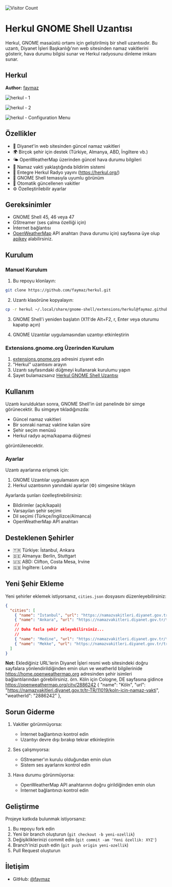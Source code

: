 ![Visitor Count](https://visitor-badge.laobi.icu/badge?page_id=faymaz.herkul)

# Herkul GNOME Shell Uzantısı

Herkul, GNOME masaüstü ortamı için geliştirilmiş bir shell uzantısıdır. Bu uzantı, Diyanet İşleri Başkanlığı'nın web sitesinden namaz vakitlerini gösterir, hava durumu bilgisi sunar ve Herkul radyosunu dinleme imkanı sunar.


## Herkul

**Author:** [faymaz](https://github.com/faymaz)


![herkul - 1](img/herkul_1.png)

![herkul - 2](img/herkul_2.png)

![herkul - Configuration Menu](img/config_menu.png)


## Özellikler

- 🕌 Diyanet'in web sitesinden güncel namaz vakitleri
- 🌍 Birçok şehir için destek (Türkiye, Almanya, ABD, İngiltere vb.)
- 🌤️ OpenWeatherMap üzerinden güncel hava durumu bilgileri
- 🔔 Namaz vakti yaklaştığında bildirim sistemi
- 🎵 Entegre Herkul Radyo yayını (https://herkul.org/)
- 🎨 GNOME Shell temasıyla uyumlu görünüm
- 🔄 Otomatik güncellenen vakitler
- ⚙️ Özelleştirilebilir ayarlar

## Gereksinimler

- GNOME Shell 45, 46 veya 47
- GStreamer (ses çalma özelliği için)
- İnternet bağlantısı
- [OpenWeatherMap](https://home.openweathermap.org) API anahtarı (hava durumu için) sayfasına üye olup [apikey](https://home.openweathermap.org/api_keys) alabilirsiniz.

## Kurulum

### Manuel Kurulum

1. Bu repoyu klonlayın:
```bash
git clone https://github.com/faymaz/herkul.git
```

2. Uzantı klasörüne kopyalayın:
```bash
cp -r herkul ~/.local/share/gnome-shell/extensions/herkul@faymaz.github.com
```

3. GNOME Shell'i yeniden başlatın (X11'de Alt+F2, r, Enter veya oturumu kapatıp açın)

4. GNOME Uzantılar uygulamasından uzantıyı etkinleştirin

### Extensions.gnome.org Üzerinden Kurulum

1. [extensions.gnome.org](https://extensions.gnome.org) adresini ziyaret edin
2. "Herkul" uzantısını arayın
3. Uzantı sayfasındaki düğmeyi kullanarak kurulumu yapın
4. Şayet bulamazsanız [Herkul GNOME Shell Uzantısı](https://extensions.gnome.org/extension/7810/herkul/)

## Kullanım

Uzantı kurulduktan sonra, GNOME Shell'in üst panelinde bir simge görünecektir. Bu simgeye tıkladığınızda:

- Güncel namaz vakitleri
- Bir sonraki namaz vaktine kalan süre
- Şehir seçim menüsü
- Herkul radyo açma/kapama düğmesi

görüntülenecektir.

### Ayarlar

Uzantı ayarlarına erişmek için:

1. GNOME Uzantılar uygulamasını açın
2. Herkul uzantısının yanındaki ayarlar (⚙️) simgesine tıklayın

Ayarlarda şunları özelleştirebilirsiniz:
- Bildirimler (açık/kapalı)
- Varsayılan şehir seçimi
- Dil seçimi (Türkçe/İngilizce/Almanca)
- OpenWeatherMap API anahtarı

## Desteklenen Şehirler

- 🇹🇷 Türkiye: İstanbul, Ankara
- 🇩🇪 Almanya: Berlin, Stuttgart
- 🇺🇸 ABD: Clifton, Costa Mesa, Irvine
- 🇬🇧 İngiltere: Londra

## Yeni Şehir Ekleme

Yeni şehirler eklemek istiyorsanız, `cities.json` dosyasını düzenleyebilirsiniz:

```json
{
  "cities": [
    { "name": "İstanbul", "url": "https://namazvakitleri.diyanet.gov.tr/tr-TR/9541/prayer-time-for-istanbul", "weatherId": "745044" },
    { "name": "Ankara", "url": "https://namazvakitleri.diyanet.gov.tr/tr-TR/9206/prayer-time-for-ankara", "weatherId": "323786" },
    //
    // Daha fazla şehir ekleyebilirsiniz...
    //
    { "name": "Medine", "url": "https://namazvakitleri.diyanet.gov.tr/tr-TR/16308/medine-icin-namaz-vakti", "weatherId": "109223" },
    { "name": "Mekke", "url": "https://namazvakitleri.diyanet.gov.tr/tr-TR/16309/mekke-icin-namaz-vakti", "weatherId": "104515" }
  ]
}
```

**Not:** Eklediğiniz URL'lerin Diyanet İşleri resmi web sitesindeki doğru sayfalara yönlendirildiğinden emin olun ve weatherId bilgilerinide https://home.openweathermap.org adresinden şehir isimleri bağlantılarından görebilirsiniz. örn. Köln için Cologne, DE sayfasına gidince https://openweathermap.org/city/2886242
{ "name": "Köln", "url": "https://namazvakitleri.diyanet.gov.tr/tr-TR/11019/koln-icin-namaz-vakti", "weatherId": "2886242" },


## Sorun Giderme

1. Vakitler görünmüyorsa:
   - İnternet bağlantınızı kontrol edin
   - Uzantıyı devre dışı bırakıp tekrar etkinleştirin

2. Ses çalışmıyorsa:
   - GStreamer'ın kurulu olduğundan emin olun
   - Sistem ses ayarlarını kontrol edin

3. Hava durumu görünmüyorsa:
   - OpenWeatherMap API anahtarının doğru girildiğinden emin olun
   - İnternet bağlantınızı kontrol edin


## Geliştirme

Projeye katkıda bulunmak istiyorsanız:

1. Bu repoyu fork edin
2. Yeni bir branch oluşturun (`git checkout -b yeni-ozellik`)
3. Değişikliklerinizi commit edin (`git commit -am 'Yeni özellik: XYZ'`)
4. Branch'inizi push edin (`git push origin yeni-ozellik`)
5. Pull Request oluşturun

## İletişim

- GitHub: [@faymaz](https://github.com/faymaz)

